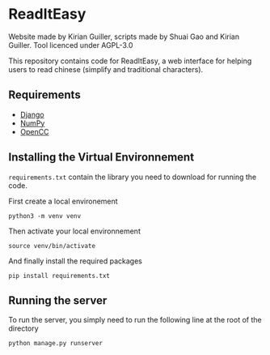 # ReadItEasy
Website made by Kirian Guiller, scripts made by Shuai Gao and Kirian Guiller. Tool licenced under AGPL-3.0

This repository contains code for ReadItEasy, a web interface for helping users to read chinese (simplify and traditional characters).

## Requirements
* [Django](https://www.djangoproject.com/)
* [NumPy](http://www.numpy.org/)
* [OpenCC](https://pypi.org/project/OpenCC/)

## Installing the Virtual Environnement
`requirements.txt` contain the library you need to download for running the code.

First create a local environement
```
python3 -m venv venv
```
Then activate your local environnement
```
source venv/bin/activate
```
And finally install the required packages
```
pip install requirements.txt
```
## Running the server
To run the server, you simply need to run the following line at the root of the directory
```
python manage.py runserver
```

